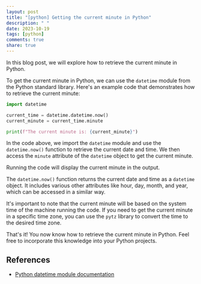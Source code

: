 ```yaml
---
layout: post
title: "[python] Getting the current minute in Python"
description: " "
date: 2023-10-19
tags: [python]
comments: true
share: true
---
```


In this blog post, we will explore how to retrieve the current minute in Python. 

To get the current minute in Python, we can use the `datetime` module from the Python standard library. Here's an example code that demonstrates how to retrieve the current minute:

```python
import datetime

current_time = datetime.datetime.now()
current_minute = current_time.minute

print(f"The current minute is: {current_minute}")
```

In the code above, we import the `datetime` module and use the `datetime.now()` function to retrieve the current date and time. We then access the `minute` attribute of the `datetime` object to get the current minute.

Running the code will display the current minute in the output.

The `datetime.now()` function returns the current date and time as a `datetime` object. It includes various other attributes like hour, day, month, and year, which can be accessed in a similar way.

It's important to note that the current minute will be based on the system time of the machine running the code. If you need to get the current minute in a specific time zone, you can use the `pytz` library to convert the time to the desired time zone.

That's it! You now know how to retrieve the current minute in Python. Feel free to incorporate this knowledge into your Python projects.

## References
- [Python datetime module documentation](https://docs.python.org/3/library/datetime.html)
